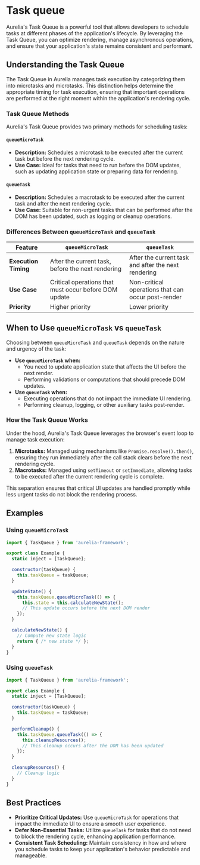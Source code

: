 # Task queue

Aurelia's Task Queue is a powerful tool that allows developers to schedule tasks at different phases of the application's lifecycle. By leveraging the Task Queue, you can optimize rendering, manage asynchronous operations, and ensure that your application's state remains consistent and performant.

## Understanding the Task Queue

The Task Queue in Aurelia manages task execution by categorizing them into microtasks and microtasks. This distinction helps determine the appropriate timing for task execution, ensuring that important operations are performed at the right moment within the application's rendering cycle.

### Task Queue Methods

Aurelia's Task Queue provides two primary methods for scheduling tasks:

#### `queueMicroTask`

* **Description:** Schedules a microtask to be executed after the current task but before the next rendering cycle.
* **Use Case:** Ideal for tasks that need to run before the DOM updates, such as updating application state or preparing data for rendering.

#### `queueTask`

* **Description:** Schedules a macrotask to be executed after the current task and after the next rendering cycle.
* **Use Case:** Suitable for non-urgent tasks that can be performed after the DOM has been updated, such as logging or cleanup operations.

### Differences Between `queueMicroTask` and `queueTask`

| Feature              | `queueMicroTask`                                      | `queueTask`                                         |
| -------------------- | ----------------------------------------------------- | --------------------------------------------------- |
| **Execution Timing** | After the current task, before the next rendering     | After the current task and after the next rendering |
| **Use Case**         | Critical operations that must occur before DOM update | Non-critical operations that can occur post-render  |
| **Priority**         | Higher priority                                       | Lower priority                                      |

## When to Use `queueMicroTask` vs `queueTask`

Choosing between `queueMicroTask` and `queueTask` depends on the nature and urgency of the task:

* **Use `queueMicroTask` when:**
  * You need to update application state that affects the UI before the next render.
  * Performing validations or computations that should precede DOM updates.
* **Use `queueTask` when:**
  * Executing operations that do not impact the immediate UI rendering.
  * Performing cleanup, logging, or other auxiliary tasks post-render.

### How the Task Queue Works

Under the hood, Aurelia's Task Queue leverages the browser's event loop to manage task execution:

1. **Microtasks:** Managed using mechanisms like `Promise.resolve().then()`, ensuring they run immediately after the call stack clears before the next rendering cycle.
2. **Macrotasks:** Managed using `setTimeout` or `setImmediate`, allowing tasks to be executed after the current rendering cycle is complete.

This separation ensures that critical UI updates are handled promptly while less urgent tasks do not block the rendering process.

## Examples

### Using `queueMicroTask`

```javascript
import { TaskQueue } from 'aurelia-framework';

export class Example {
  static inject = [TaskQueue];

  constructor(taskQueue) {
    this.taskQueue = taskQueue;
  }

  updateState() {
    this.taskQueue.queueMicroTask(() => {
      this.state = this.calculateNewState();
      // This update occurs before the next DOM render
    });
  }

  calculateNewState() {
    // Compute new state logic
    return { /* new state */ };
  }
}

```

### Using `queueTask`

```javascript
import { TaskQueue } from 'aurelia-framework';

export class Example {
  static inject = [TaskQueue];

  constructor(taskQueue) {
    this.taskQueue = taskQueue;
  }

  performCleanup() {
    this.taskQueue.queueTask(() => {
      this.cleanupResources();
      // This cleanup occurs after the DOM has been updated
    });
  }

  cleanupResources() {
    // Cleanup logic
  }
}
```

## Best Practices

* **Prioritize Critical Updates:** Use `queueMicroTask` for operations that impact the immediate UI to ensure a smooth user experience.
* **Defer Non-Essential Tasks:** Utilize `queueTask` for tasks that do not need to block the rendering cycle, enhancing application performance.
* **Consistent Task Scheduling:** Maintain consistency in how and where you schedule tasks to keep your application's behavior predictable and manageable.
